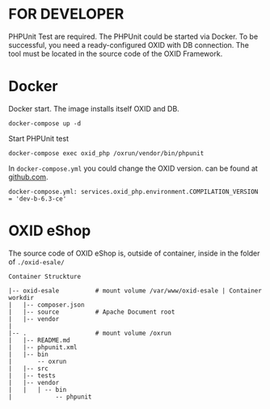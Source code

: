 FOR DEVELOPER
=============

PHPUnit Test are required. The PHPUnit could be started via Docker.
To be successful, you need a ready-configured OXID with DB connection.
The tool must be located in the source code of the OXID Framework.

Docker
======

Docker start. The image installs itself OXID and DB.

    docker-compose up -d

Start PHPUnit test

    docker-compose exec oxid_php /oxrun/vendor/bin/phpunit


In `docker-compose.yml` you could change the OXID version.
can be found at [github.com](https://github.com/OXID-eSales/oxideshop_project/branches).

    docker-compose.yml: services.oxid_php.environment.COMPILATION_VERSION = 'dev-b-6.3-ce'

OXID eShop
==========

The source code of OXID eShop is, outside of container, inside in the folder of `./oxid-esale/`

    Container Struckture

    |-- oxid-esale          # mount volume /var/www/oxid-esale | Container workdir
    |   |-- composer.json
    |   |-- source          # Apache Document root
    |   |-- vendor
    |
    |-- .                   # mount volume /oxrun
    |   |-- README.md
    |   |-- phpunit.xml
    |   |-- bin
    |       -- oxrun
    |   |-- src
    |   |-- tests
    |   |-- vendor
    |   |   | -- bin
    |            -- phpunit
